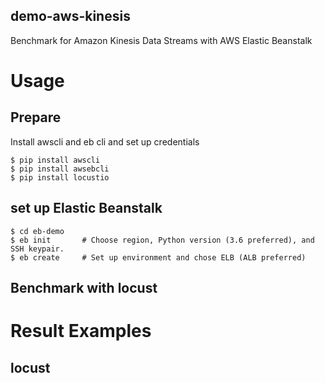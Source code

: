 demo-aws-kinesis
---

Benchmark for Amazon Kinesis Data Streams with AWS Elastic Beanstalk

# Usage

## Prepare

Install awscli and eb cli and set up credentials

```
$ pip install awscli
$ pip install awsebcli
$ pip install locustio
```

## set up Elastic Beanstalk

```
$ cd eb-demo
$ eb init       # Choose region, Python version (3.6 preferred), and SSH keypair.
$ eb create     # Set up environment and chose ELB (ALB preferred)
```

## Benchmark with locust


# Result Examples

## locust

```
```


